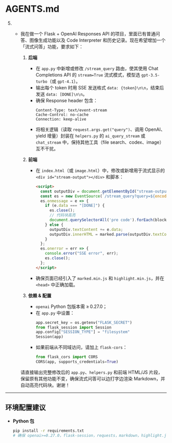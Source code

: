 # AGENTS.md

5. - 我在做一个 Flask + OpenAI Responses API 的项目，里面已有普通问答、图像生成功能以及 Code Interpreter 和历史记录。现在希望增加一个「流式问答」功能，要求如下：
   
     1. **后端**  
        - 在 `app.py` 中新增或修改 `/stream_query` 路由，使其使用 Chat Completions API 的 `stream=True` 流式模式，模型选 `gpt-3.5-turbo`（或 `gpt-4.1`）。  
        - 输出每个 token 时用 SSE 发送格式 `data: {token}\n\n`，结束后发送 `data: [DONE]\n\n`。  
        - 确保 Response header 包含：
          ```
          Content-Type: text/event-stream
          Cache-Control: no-cache
          Connection: keep-alive
          ```
        - 将相关逻辑（读取 `request.args.get("query")`、调用 OpenAI、yield 增量）封装在 `helpers.py` 的 `ai_query_stream` 或 `chat_stream` 中，保持其他工具（file search、codex、image）互不干扰。
   
     2. **前端**  
        - 在 `index.html`（或 `image.html`）中，修改或新增用于流式显示的 `<div id="stream-output"></div>` 和脚本：  
          ```html
          <script>
            const outputDiv = document.getElementById("stream-output");
            const es = new EventSource(`/stream_query?query=${encodeURIComponent(userInput)}`);
            es.onmessage = e => {
              if (e.data === "[DONE]") {
                es.close();
                // 代码块高亮
                document.querySelectorAll('pre code').forEach(block=>hljs.highlightElement(block));
              } else {
                outputDiv.textContent += e.data;
                outputDiv.innerHTML = marked.parse(outputDiv.textContent);
              }
            };
            es.onerror = err => {
              console.error("SSE error", err);
              es.close();
            };
          </script>
          ```
        - 确保页面已经引入了 `marked.min.js` 和 `highlight.min.js`，并在 `<head>` 中正确加载。
   
     3. **依赖 & 配置**  
        - `openai` Python 包版本需 ≥ 0.27.0；  
        - 在 `app.py` 中设置：
          ```python
          app.secret_key = os.getenv("FLASK_SECRET")
          from flask_session import Session
          app.config["SESSION_TYPE"] = "filesystem"
          Session(app)
          ```
        - 如果前端从不同域访问，请加上 `flask-cors`：
          ```python
          from flask_cors import CORS
          CORS(app, supports_credentials=True)
          ```
   
     请直接输出完整修改后的 `app.py`、`helpers.py` 和前端 HTML/JS 片段，保留原有其他功能不变，确保流式问答可以边打字边渲染 Markdown，并自动高亮代码块。谢谢！

---

## 环境配置建议

- **Python 包**  
  ```bash
  pip install -r requirements.txt
  # 确保 openai>=0.27.0，flask-session，requests，markdown，highlight.js

